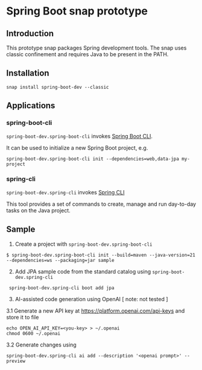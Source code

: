# Spring Boot snap prototype

## Introduction

This prototype snap packages Spring development tools.
The snap uses classic confinement and requires Java to be present in the PATH.

## Installation

`snap install spring-boot-dev --classic`

## Applications

### spring-boot-cli

`spring-boot-dev.spring-boot-cli` invokes [Spring Boot CLI](https://docs.spring.io/spring-boot/docs/current/reference/html/cli.html).

It can be used to initialize a new Spring Boot project, e.g.

`spring-boot-dev.spring-boot-cli init --dependencies=web,data-jpa my-project`

### spring-cli

`spring-boot-dev.spring-cli` invokes [Spring CLI](https://docs.spring.io/spring-cli/reference/index.html)

This tool provides a set of commands to create, manage and run day-to-day tasks on the Java project.

## Sample

1. Create a project with `spring-boot-dev.spring-boot-cli`

`` $ spring-boot-dev.spring-boot-cli init --build=maven --java-version=21 --dependencies=ws --packaging=jar sample ``

2. Add JPA sample code from the standard catalog using `spring-boot-dev.spring-cli`

`` spring-boot-dev.spring-cli boot add jpa``

3. AI-assisted code generation using OpenAI [ note: not tested ]

3.1 Generate a new API key at https://platform.openai.com/api-keys and store it to file

```
echo OPEN_AI_API_KEY=<you-key> > ~/.openai
chmod 0600 ~/.openai
```

3.2 Generate changes using

`` spring-boot-dev.spring-cli ai add --description '<openai prompt>' --preview ``
